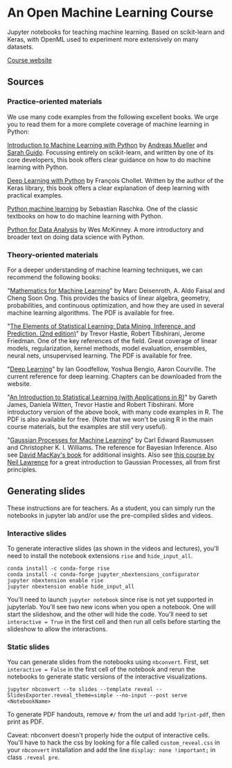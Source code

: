 # An Open Machine Learning Course

Jupyter notebooks for teaching machine learning. Based on scikit-learn and Keras, with OpenML used to experiment more extensively on many datasets.

[Course website](https://ml-course.github.io/)

## Sources
### Practice-oriented materials
We use many code examples from the following excellent books. We urge you to read them for a more complete coverage of machine learning in Python:

[Introduction to Machine Learning with Python](http://shop.oreilly.com/product/0636920030515.do>) by [Andreas Mueller](http://amueller.io) and [Sarah Guido](https://twitter.com/sarah_guido). Focussing entirely on scikit-learn, and written by one of its core developers, this book offers clear guidance on how to do machine learning with Python.

[Deep Learning with Python](https://www.manning.com/books/deep-learning-with-python) by François Chollet. Written by the author of the Keras library, this book offers a clear explanation of deep learning with practical examples.

[Python machine learning](https://www.amazon.com/Python-Machine-Learning-Sebastian-Raschka/dp/1783555130/ref=sr_1_1?ie=UTF8&qid=1472342570&sr=8-1&keywords=sebastian+raschka) by Sebastian Raschka. One of the classic textbooks on how to do machine learning with Python.

[Python for Data Analysis](http://shop.oreilly.com/product/0636920023784.do) by Wes McKinney. A more introductory and broader text on doing data science with Python.

### Theory-oriented materials
For a deeper understanding of machine learning techniques, we can recommend the following books:

"[Mathematics for Machine Learning](https://mml-book.github.io/book/mml-book.pdf)" by Marc Deisenroth, A. Aldo Faisal and Cheng Soon Ong. This provides the basics of linear algebra, geometry, probabilities, and continuous optimization, and how they are used in several machine learning algorithms. The PDF is available for free.

"[The Elements of Statistical Learning: Data Mining, Inference, and Prediction. (2nd edition)](https://statweb.stanford.edu/~tibs/ElemStatLearn/)" by Trevor Hastie, Robert Tibshirani, Jerome Friedman. One of the key references of the field. Great coverage of linear models, regularization, kernel methods, model evaluation, ensembles, neural nets, unsupervised learning. The PDF is available for free.  

"[Deep Learning](http://www.deeplearningbook.org/)" by Ian Goodfellow, Yoshua Bengio, Aaron Courville. The current reference for deep learning. Chapters can be downloaded from the website.

"[An Introduction to Statistical Learning (with Applications in R)](http://www-bcf.usc.edu/~gareth/ISL/)" by Gareth James, Daniela Witten, Trevor Hastie and Robert Tibshirani. More introductory version of the above book, with many code examples in R. The PDF is also available for free. (Note that we won't be using R in the main course materials, but the examples are still very useful).

"[Gaussian Processes for Machine Learning](http://www.gaussianprocess.org/gpml/)" by Carl Edward Rasmussen and Christopher K. I. Williams. The reference for Bayesian Inference. Also see [David MacKay's book](http://www.inference.phy.cam.ac.uk/itila/book.html) for additional insights. Also see [this course by Neil Lawrence](http://inverseprobability.com/mlai2015/) for a great introduction to Gaussian Processes, all from first principles.

## Generating slides
These instructions are for teachers. As a student, you can simply run the notebooks in jupyter lab and/or use the pre-compiled slides and videos.

### Interactive slides
To generate interactive slides (as shown in the videos and lectures), you'll need to install the notebook extensions `rise` and `hide_input_all`.

```
conda install -c conda-forge rise
conda install -c conda-forge jupyter_nbextensions_configurator
jupyter nbextension enable rise
jupyter nbextension enable hide_input_all
```

You'll need to launch `jupyter notebook` since rise is not yet supported in jupyterlab. You'll see two new icons when you open a notebook. One will start the slideshow, and the other will hide the code. You'll need to set `interactive = True` in the first cell and then run all cells before starting the slideshow to allow the interactions.

### Static slides
You can generate slides from the notebooks using `nbconvert`. First, set `interactive = False` in the first cell of the notebook and rerun the notebooks to generate static versions of the interactive visualizations.

```
jupyter nbconvert --to slides --template reveal --SlidesExporter.reveal_theme=simple --no-input --post serve <NotebookName>
```

To generate PDF handouts, remove `#/` from the url and add `?print-pdf`, then print as PDF.

Caveat: nbconvert doesn't properly hide the output of interactive cells. You'll have to hack the css by looking for a file called `custom_reveal.css` in your `nbconvert` installation and add the line `display: none !important;` in class `.reveal pre`.



